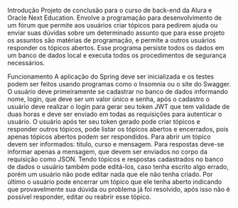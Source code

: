 Introdução 
Projeto de conclusão para o curso de back-end da Alura e Oracle Next Education. Envolve a programação para desenvolvimento de um fórum que permite aos usuários criar tópicos para pedirem ajuda ou enviar suas dúvidas sobre um determinado assunto que para esse projeto os assuntos são matérias de programação, e permite a outros usuários responder os tópicos abertos.
Esse programa persiste todos os dados em um banco de dados local e executa todos os procedimentos de segurança necessários.

Funcionamento
A aplicação do Spring deve ser inicializada e os testes podem ser feitos usando programas como o Insomnia ou o site do Swagger. O usuário deve primeiramente se cadastrar no banco de dados informando nome, login, que deve ser um valor único e senha, após o cadastro o usuário deve realizar o login para gerar seu token JWT que tem validade de duas horas e deve ser enviado em todas as requisições para autenticar o usuário.
O usuário após ter seu token gerado pode criar tópicos e responder outros tópicos, pode listar os tópicos abertos e encerrados, pois apenas tópicos abertos podem ser respondidos. Para abrir um tópico devem ser informados: titulo, curso e mensagem. Para respostas deve-se informar apenas a mensagem, que devem ser enviados no corpo da requisição como JSON.
Tendo tópicos e respostas cadastrados no banco de dados o usuário também pode editá-los, caso tenha escrito algo errado, porém um usuário não pode editar nada que ele não tenha criado. Por último o usuário pode encerrar um tópico que ele tenha aberto indicando que provavelmente sua dúvida ou problema já foi resolvido, após isso não é possível responder, editar ou reabrir esse tópico.
